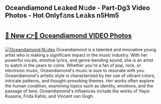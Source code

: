 ## Oceandiamond Le𝚊ked N𝚞de - Part-Dg3 Video Photos - Hot Onlyf𝚊ns Le𝚊ks n5Hm5

# <h2><a href="http://ac20501.deff.icu/?id=Oceandiamond">🔗 New 👉🔴 Oceandiamond VIDEO Photos</a></h2>

[![Oceandiamond N𝚞des](https://i.imgur.com/rIISA9y.gif)](http://ac20501.deff.icu/?id=Oceandiamond)
Oceandiamond is a talented and innovative young artist who is making a significant impact in the music industry. With her powerful vocals, emotive lyrics, and genre-bending sound, she is an artist to watch in the years to come. Whether you're a fan of pop, rock, or electronic music, Oceandiamond's music is sure to resonate with you. Oceandiamond's artistic style is characterized by her use of vibrant colors, intricate patterns, and thought-provoking themes. Her works often explore the human condition, examining topics such as identity, emotions, and the passage of time. Oceandiamond's influences include the works of Yayoi Kusama, Frida Kahlo, and Vincent van Gogh.
